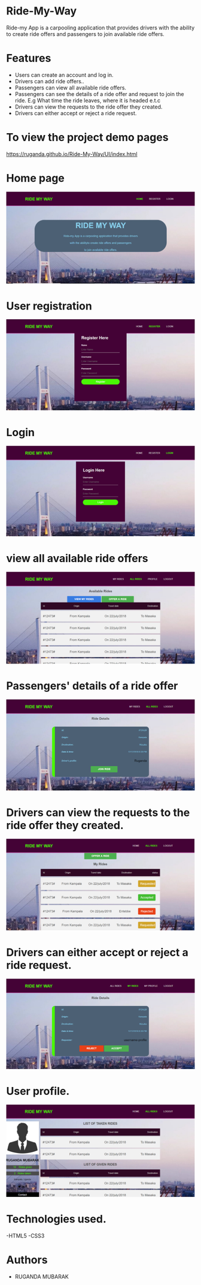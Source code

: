 # Ride-My-Way
Ride-my App is a carpooling application that provides drivers with the ability to create ride offers and passengers to join available ride offers.

# Features
 - Users can create an account and log in.
 - Drivers can add ride offers..
 - Passengers can view all available ride offers.
 - Passengers can see the details of a ride offer and request to join the ride. E.g What time the ride leaves, where it is headed e.t.c
 - Drivers can view the requests to the ride offer they created.
 - Drivers can either accept or reject a ride request.


# To view the project demo pages
https://ruganda.github.io/Ride-My-Way/UI/index.html


# Home page
![alt text](https://raw.githubusercontent.com/ruganda/Ride-My-Way/gh-pages/UI/images/index.png)

# User registration
![alt text](https://raw.githubusercontent.com/ruganda/Ride-My-Way/gh-pages/UI/images/register.PNG)

# Login
![alt text](https://raw.githubusercontent.com/ruganda/Ride-My-Way/gh-pages/UI/images/login.PNG)

# view all available ride offers
![alt text](https://raw.githubusercontent.com/ruganda/Ride-My-Way/gh-pages/UI/images/all_rides.PNG)

# Passengers'  details of a ride offer
![alt text](https://raw.githubusercontent.com/ruganda/Ride-My-Way/gh-pages/UI/images/ride_details.PNG)

# Drivers can view the requests to the ride offer they created.
![alt text](https://raw.githubusercontent.com/ruganda/Ride-My-Way/gh-pages/UI/images/user_rides.PNG)

# Drivers can either accept or reject a ride request.
![alt text](https://raw.githubusercontent.com/ruganda/Ride-My-Way/gh-pages/UI/images/accept_rides.PNG)

# User profile.
![alt text](https://raw.githubusercontent.com/ruganda/Ride-My-Way/gh-pages/UI/images/profile.PNG)


# Technologies used.
-HTML5
-CSS3


# Authors
 - RUGANDA MUBARAK